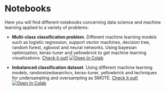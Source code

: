 # Notebooks

Here you will find different notebooks concerning data science and machine learning applied to a variety of problems:

- **Multi-class classification problem**. Different machine learning models such as logistic regression, support vector machines, decision tree, random forest, xgboost and neural networks. Using bayesian optimization, keras-tuner and yellowbrick to get machine learning visualizations. [Check it out!](https://github.com/Albert-GM/datascience_notebooks/blob/main/multiclass_classification.ipynb) [![Open In Colab](https://colab.research.google.com/assets/colab-badge.svg)](https://colab.research.google.com/github/Albert-GM/datascience_notebooks/blob/main/multiclass_classification.ipynb)

- **Imbalanced classification dataset**. Using different machine learning models, randomizedsearchcv, keras-tuner, yellowbrick and techniques for undersampling and oversampling as SMOTE. [Check it out!](https://github.com/Albert-GM/datascience_notebooks/blob/main/imbalanced_dataset.ipynb) [![Open In Colab](https://colab.research.google.com/assets/colab-badge.svg)](https://colab.research.google.com/github/Albert-GM/datascience_notebooks/blob/main/imbalanced_dataset.ipynb)
